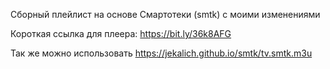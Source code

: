 Сборный плейлист на основе Смартотеки (smtk) с моими изменениями

Короткая ссылка для плеера: https://bit.ly/36k8AFG

Так же можно использовать https://jekalich.github.io/smtk/tv.smtk.m3u
